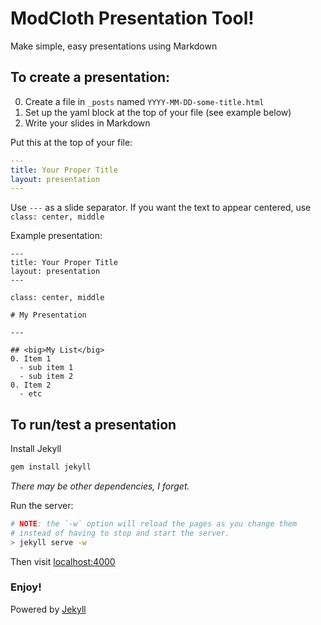 ModCloth Presentation Tool!
==============

Make simple, easy presentations using Markdown

## To create a presentation:

0. Create a file in `_posts` named `YYYY-MM-DD-some-title.html`
0. Set up the yaml block at the top of your file (see example below)
0. Write your slides in Markdown

Put this at the top of your file:

```yaml
---
title: Your Proper Title
layout: presentation
---
```

Use `---` as a slide separator.  If you want the text to appear
centered, use `class: center, middle`

Example presentation:

```
---
title: Your Proper Title
layout: presentation
---

class: center, middle

# My Presentation

---

## <big>My List</big>
0. Item 1
  - sub item 1
  - sub item 2
0. Item 2
  - etc
```

## To run/test a presentation

Install Jekyll

```bash
gem install jekyll
```

*There may be other dependencies, I forget.*

Run the server:

```bash
# NOTE: the `-w` option will reload the pages as you change them
# instead of having to stop and start the server.
> jekyll serve -w
```

Then visit [localhost:4000](http://localhost:4000/)

### Enjoy!

Powered by [Jekyll](http://jekyllrb.com/)
